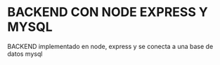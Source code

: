 # BACKEND CON NODE EXPRESS Y MYSQL
BACKEND implementado en node, express y se conecta a una base de datos mysql
